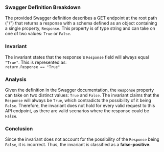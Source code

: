 ### Swagger Definition Breakdown
The provided Swagger definition describes a GET endpoint at the root path ("/") that returns a response with a schema defined as an object containing a single property, `Response`. This property is of type string and can take on one of two values: `True` or `False`.

### Invariant
The invariant states that the response's `Response` field will always equal `"True"`. This is represented as:  
`return.Response == "True"`

### Analysis
Given the definition in the Swagger documentation, the `Response` property can take on two distinct values: `True` and `False`. The invariant claims that the `Response` will always be `True`, which contradicts the possibility of it being `False`. Therefore, the invariant does not hold for every valid request to this API endpoint, as there are valid scenarios where the response could be `False`.

### Conclusion
Since the invariant does not account for the possibility of the `Response` being `False`, it is incorrect. Thus, the invariant is classified as a **false-positive**.
